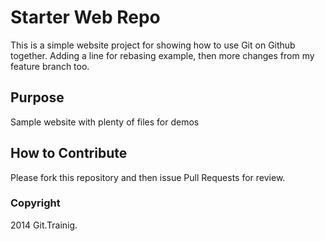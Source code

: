 # Starter Web Repo

This is a simple website project for showing how to use Git on Github together. Adding a line for rebasing example, then more changes from my feature branch too.

## Purpose

Sample website with plenty of files for demos

## How to Contribute
 
Please fork this repository and then issue Pull Requests for review.

### Copyright

2014 Git.Trainig.